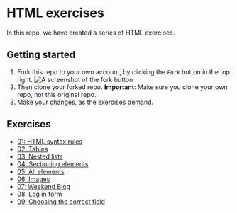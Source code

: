 # HTML exercises

In this repo, we have created a series of HTML exercises.

## Getting started

1. Fork this repo to your own account, by clicking the `Fork` button in the top right. ![A screenshot of the fork button](fork-button.png)
1. Then clone your forked repo. **Important**: Make sure you clone your own repo, not this original repo.
1. Make your changes, as the exercises demand.

## Exercises

- [01: HTML syntax rules](01-rules/index.md)
- [02: Tables](02-tables/index.md)
- [03: Nested lists](03-nested-lists/index.md)
- [04: Sectioning elements](04-sectioning-elements/index.md)
- [05: All elements](05-all-elements/index.md)
- [06: Images](06-images/index.md)
- [07: Weekend Blog](07-weekend-blog/index.md)
- [08: Log in form](08-log-in-form/index.md)
- [09: Choosing the correct field](09-correct-fields/index.md)
